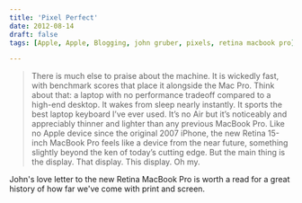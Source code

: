 ```yaml
---
title: 'Pixel Perfect'
date: 2012-08-14
draft: false
tags: [Apple, Apple, Blogging, john gruber, pixels, retina macbook pro]

---
```


> There is much else to praise about the machine. It is wickedly fast, with benchmark scores that place it alongside the Mac Pro. Think about that: a laptop with no performance tradeoff compared to a high-end desktop. It wakes from sleep nearly instantly. It sports the best laptop keyboard I’ve ever used. It’s no Air but it’s noticeably and appreciably thinner and lighter than any previous MacBook Pro. Like no Apple device since the original 2007 iPhone, the new Retina 15-inch MacBook Pro feels like a device from the near future, something slightly beyond the ken of today’s cutting edge. But the main thing is the display. That display. This display. Oh my.

John's love letter to the new Retina MacBook Pro is worth a read for a great history of how far we've come with print and screen.